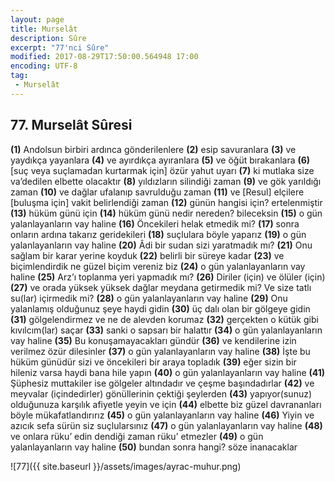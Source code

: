 ```yaml
---
layout: page
title: Murselât
description: Sûre
excerpt: "77'nci Sûre"
modified: 2017-08-29T17:50:00.564948 17:00
encoding: UTF-8
tag: 
 - Murselât
---
```


## 77. Murselât Sûresi

**(1)** Andolsun birbiri ardınca gönderilenlere 
**(2)** esip savuranlara
**(3)** ve yaydıkça yayanlara
**(4)** ve ayırdıkça ayıranlara
**(5)** ve öğüt bırakanlara
**(6)** [suç veya suçlamadan kurtarmak için] özür yahut uyarı
**(7)** ki mutlaka size va’dedilen elbette olacaktır
**(8)** yıldızların silindiği zaman
**(9)** ve gök yarıldığı zaman
**(10)** ve dağlar ufalanıp savrulduğu zaman 
**(11)** ve [Resul] elçilere [buluşma için] vakit belirlendiği zaman 
**(12)** günün hangisi için? ertelenmiştir
**(13)** hüküm günü için
**(14)** hüküm günü nedir nereden? bileceksin
**(15)** o gün yalanlayanların vay haline
**(16)** Öncekileri helak etmedik mi?
**(17)** sonra onların ardına takarız geridekileri 
**(18)** suçlulara böyle yaparız
**(19)** o gün yalanlayanların vay haline 
**(20)** Âdi bir sudan sizi yaratmadık mı?
**(21)** Onu sağlam bir karar yerine koyduk
**(22)** belirli bir süreye kadar
**(23)** ve biçimlendirdik ne güzel biçim vereniz biz
**(24)** o gün yalanlayanların vay haline
**(25)** Arz’ı toplanma yeri yapmadık mı?
**(26)** Diriler (için) ve ölüler (için)
**(27)** ve orada yüksek yüksek dağlar meydana getirmedik mi? Ve size tatlı su(lar) içirmedik mi?
**(28)** o gün yalanlayanların vay haline
**(29)** Onu yalanlamış olduğunuz şeye haydi gidin
**(30)** üç dalı olan bir gölgeye gidin
**(31)** gölgelendirmez ve ne de alevden korumaz
**(32)** gerçekten o kütük gibi kıvılcım(lar) saçar
**(33)** sanki o sapsarı bir halattır
**(34)** o gün yalanlayanların vay haline
**(35)** Bu konuşamayacakları gündür
**(36)** ve kendilerine izin verilmez özür dilesinler
**(37)** o gün yalanlayanların vay haline
**(38)** İşte bu hüküm günüdür sizi ve öncekileri bir araya topladık 
**(39)** eğer sizin bir hileniz varsa haydi bana hile yapın
**(40)** o gün yalanlayanların vay haline
**(41)** Şüphesiz muttakiler ise gölgeler altındadır ve çeşme başındadırlar	
**(42)** ve meyvalar (içindedirler) gönüllerinin çektiği şeylerden
**(43)** yapıyor(sunuz) olduğunuza karşılık afiyetle yeyin ve için 
**(44)** elbette biz güzel davrananları böyle mükafatlandırırız
**(45)** o gün yalanlayanların vay haline
**(46)** Yiyin ve azıcık sefa sürün siz suçlularsınız
**(47)** o gün yalanlayanların vay haline
**(48)** ve onlara rüku’ edin dendiği zaman rüku’ etmezler
**(49)** o gün yalanlayanların vay haline
**(50)** bundan sonra hangi? söze inanacaklar

![77]({{ site.baseurl }}/assets/images/ayrac-muhur.png)
